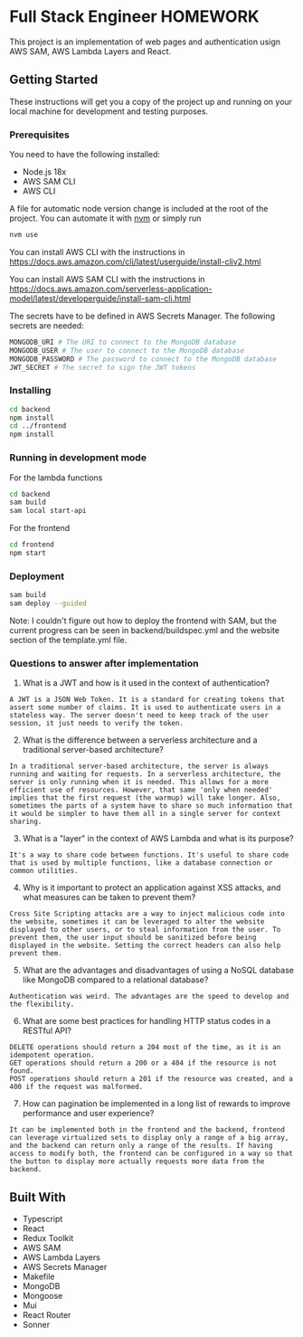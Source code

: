 # Full Stack Engineer HOMEWORK

This project is an implementation of web pages and authentication usign AWS SAM, AWS Lambda Layers and React.

## Getting Started

These instructions will get you a copy of the project up and running on your local machine for development and testing purposes.

### Prerequisites

You need to have the following installed:

- Node.js 18x
- AWS SAM CLI
- AWS CLI

A file for automatic node version change is included at the root of the project. You can automate it with [nvm](https://github.com/nvm-sh/nvm#nvmrc) or simply run 
```bash
nvm use
```

You can install AWS CLI with the instructions in https://docs.aws.amazon.com/cli/latest/userguide/install-cliv2.html

You can install AWS SAM CLI with the instructions in https://docs.aws.amazon.com/serverless-application-model/latest/developerguide/install-sam-cli.html

The secrets have to be defined in AWS Secrets Manager. The following secrets are needed:
```bash
MONGODB_URI # The URI to connect to the MongoDB database
MONGODB_USER # The user to connect to the MongoDB database
MONGODB_PASSWORD # The password to connect to the MongoDB database
JWT_SECRET # The secret to sign the JWT tokens
``````

### Installing

```bash
cd backend
npm install
cd ../frontend
npm install
```

### Running in development mode

For the lambda functions
```bash
cd backend
sam build
sam local start-api
```

For the frontend
```bash
cd frontend
npm start
```

### Deployment

```bash
sam build
sam deploy --guided
```
Note: I couldn't figure out how to deploy the frontend with SAM, but the current progress can be seen in backend/buildspec.yml and the website section of the template.yml file.

### Questions to answer after implementation
1. What is a JWT and how is it used in the context of authentication?
```
A JWT is a JSON Web Token. It is a standard for creating tokens that assert some number of claims. It is used to authenticate users in a stateless way. The server doesn't need to keep track of the user session, it just needs to verify the token.
```
2. What is the difference between a serverless architecture and a traditional server-based architecture?
```
In a traditional server-based architecture, the server is always running and waiting for requests. In a serverless architecture, the server is only running when it is needed. This allows for a more efficient use of resources. However, that same 'only when needed' implies that the first request (the warmup) will take longer. Also, sometimes the parts of a system have to share so much information that it would be simpler to have them all in a single server for context sharing.
```
3. What is a "layer" in the context of AWS Lambda and what is its purpose?
```
It's a way to share code between functions. It's useful to share code that is used by multiple functions, like a database connection or common utilities.
```
4. Why is it important to protect an application against XSS attacks, and what measures can be taken to prevent them?
```
Cross Site Scripting attacks are a way to inject malicious code into the website, sometimes it can be leveraged to alter the website displayed to other users, or to steal information from the user. To prevent them, the user input should be sanitized before being displayed in the website. Setting the correct headers can also help prevent them.
```
5. What are the advantages and disadvantages of using a NoSQL database like MongoDB compared to a relational database?
```
Authentication was weird. The advantages are the speed to develop and the flexibility.
```
6. What are some best practices for handling HTTP status codes in a RESTful API?
```
DELETE operations should return a 204 most of the time, as it is an idempotent operation.
GET operations should return a 200 or a 404 if the resource is not found.
POST operations should return a 201 if the resource was created, and a 400 if the request was malformed.
```
7. How can pagination be implemented in a long list of rewards to improve performance and user experience?
```
It can be implemented both in the frontend and the backend, frontend can leverage virtualized sets to display only a range of a big array, and the backend can return only a range of the results. If having access to modify both, the frontend can be configured in a way so that the button to display more actually requests more data from the backend.
```

## Built With
- Typescript
- React
- Redux Toolkit
- AWS SAM
- AWS Lambda Layers
- AWS Secrets Manager
- Makefile
- MongoDB
- Mongoose
- Mui
- React Router
- Sonner